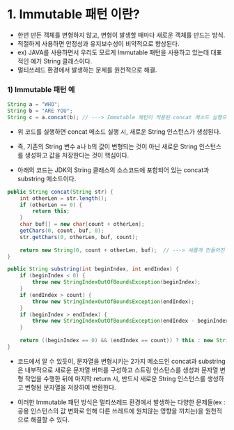 
# 1. Immutable 패턴 이란?
- 한번 만든 객체를 변형하지 않고, 변형이 발생할 때마다 새로운 객체를 만드는 방식.
- 적절하게 사용하면 안정성과 유지보수성이 비약적으로 향상된다.
- ex) JAVA를 사용하면서 우리도 모르게 Immutable 패턴을 사용하고 있는데 대표적인 예가 String 클래스이다.
- 멀티쓰레드 환경에서 발생하는 문제를 원천적으로 해결.


### 1) Immutable 패턴 예 
```Java
String a = "WHO";
String b = "ARE YOU";
String c = a.concat(b); // ---> Immutable 패턴이 적용된 concat 메소드 실행으로 새로운 String 인스턴스가 생성되어 c에 인스턴스 참조 값이 저장. 
```
- 위 코드를 실행하면 concat 메소드 실행 시, 새로운 String 인스턴스가 생성된다. 
- 즉, 기존의 String 변수 a나 b의 값이 변형되는 것이 아닌 새로운 String 인스턴스를 생성하고 값을 저장한다는 것이 핵심이다.




- 아래의 코드는 JDK의 String 클래스의 소스코드에 포함되어 있는 concat과 substring 메소드이다.
```Java
public String concat(String str) {
    int otherLen = str.length();
    if (otherLen == 0) {
        return this;
    }
    char buf[] = new char[count + otherLen];
    getChars(0, count, buf, 0);
    str.getChars(0, otherLen, buf, count);
    
    return new String(0, count + otherLen, buf);  // ---> 새롭게 만들어진 문자들이 할당된 String 인스턴스를 새로 생성하여 반환.
}

public String substring(int beginIndex, int endIndex) {
    if (beginIndex < 0) {
        throw new StringIndexOutOfBoundsException(beginIndex);
    }
    if (endIndex > count) {
        throw new StringIndexOutOfBoundsException(endIndex);
    }
    if (beginIndex > endIndex) {
        throw new StringIndexOutOfBoundsException(endIndex - beginIndex);
    }
    
    return ((beginIndex == 0) && (endIndex == count)) ? this : new String(offset + beginIndex, endIndex - beginIndex, value);   // ---> 새롭게 만들어진 문자들이 할당된 String 인스턴스를 새로 생성하여 반환.
}
```
- 코드에서 알 수 있듯이, 문자열을 변형시키는 2가지 메소드인 concat과 substring은 내부적으로 새로운 문자열 버퍼를 구성하고 스트링 인스턴스를 생성과 문자열 변형 작업을 수행한 뒤에 마지막 return 시, 반드시 새로운 String 인스턴스를 생성하고 변형된 문자열을 저장하여 반환한다. 


- 이러한 Immutable 패턴 방식은 멀티쓰레드 환경에서 발생하는 다양한 문제들(ex : 공용 인스턴스의 값 변화로 인해 다른 쓰레드에 원치않는 영향을 끼치는)을 원천적으로 해결할 수 있다.
